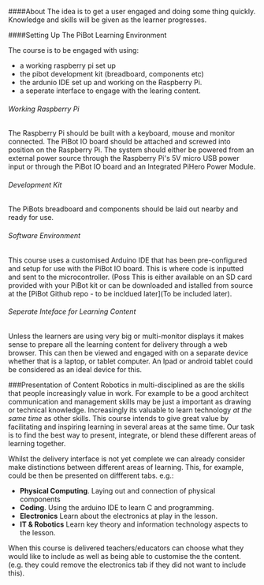 ####About 
The idea is to get a user engaged and doing some thing quickly. Knowledge and skills will be given as the learner progresses.

####Setting Up The PiBot Learning Environment

The course is to be engaged with using:
- a working raspberry pi set up 
- the pibot development kit (breadboard, components etc)
- the ardunio IDE set up and working on the Raspberry Pi.
- a seperate interface to engage with the learing content. 

###### Working Raspberry Pi 
The Raspberry Pi should be built with a keyboard, mouse and monitor connected. The PiBot IO board should be attached and screwed into position on the Raspberry Pi.  The system should either be powered from an external power source through the Raspberry Pi's 5V micro USB power input or through the PiBot IO board and an Integrated PiHero Power Module. 

###### Development Kit
The PiBots breadboard and components should be laid out nearby and ready for use. 

###### Software Environment
This course uses a customised Arduino IDE that has been pre-configured and setup for use with the PiBot IO board. This is where code is inputted and sent to the microcontroller.   (Poss This is either available on an SD card provided with your PiBot kit or can be downloaded and istalled from source at the [PiBot Github repo - to be incldued later](To be included later).

###### Seperate Inteface for Learning Content
Unless the learners are using very big or multi-monitor displays it makes sense to prepare all the learning content for delivery through a web browser.  This can then be viewed and engaged with on a separate device whether that is a laptop, or tablet computer. An Ipad or android tablet could be considered as an ideal device for this. 


###Presentation of Content
Robotics in multi-disciplined as are the skills that people increasingly value in work. For example to be a good architect communication and management skills may be just a important as drawing or technical knowledge. Increasingly its valuable to learn technology *at the same time* as other skills. This course intends to give great value by facilitating and inspiring learning in several areas at the same time.  Our task is to find the best way to present, integrate, or blend these different areas of learning together.  

Whilst the delivery interface is not yet complete we can already consider make distinctions between different areas of learning. This, for example, could be then be presented on diffferent tabs. e.g.:
- **Physical Computing**. Laying out and connection of physical components 
- **Coding**. Using the arduino IDE to learn C and programming.
- **Electronics** Learn about the electronics at play in the lesson.
- **IT & Robotics** Learn key theory and information technology aspects to the lesson. 

When this course is delivered teachers/educators can choose what they would like to include as well as being able to customise the  the content.  (e.g. they could remove the electronics tab if they did not want to include this).
